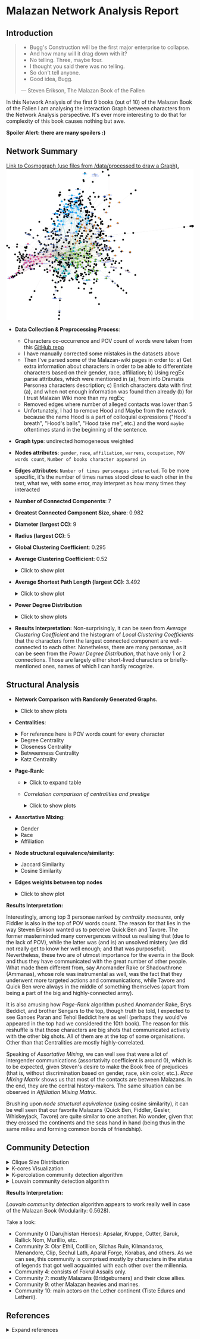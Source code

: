 # Malazan Network Analysis Report

## Introduction

> - Bugg's Construction will be the first major enterprise to collapse.   
> - And how many will it drag down with it?
> - No telling. Three, maybe four.
> - I thought you said there was no telling.
> - So don't tell anyone.
> - Good idea, Bugg.
>
> ― Steven Erikson, The Malazan Book of the Fallen

In this Network Analysis of the first 9 books (out of 10) of the Malazan Book of the Fallen I am analysing
the interaction Graph between characters from the Network Analysis perspective. It's ever more interesting to do that
for complexity of this book causes nothing but awe.

**Spoiler Alert: there are many spoilers :)**

## Network Summary
[Link to Cosmograph (use files from /data/processed to draw a Graph).](https://cosmograph.app/run/)
![SVG Image](figures/gephi_graph_atlas_layout.svg)

- **Data Collection & Preprocessing Process**:
    - Characters co-occurrence and POV count of words were taken from
      this [GitHub repo](https://github.com/visuelledata/malazannetwork/)
    - I have manually corrected some mistakes in the datasets above
    - Then I've parsed some of the Malazan-wiki pages in order to:
      a) Get extra information about characters in order to be able to differentiate characters based on their gender,
      race, affiliation;
      b) Using regEx parse attributes, which were mentioned in  (a), from info Dramatis Personea characters description;
      c) Enrich characters data with first (a), and when not enough information was found then already (b) for I trust
  Malazan Wiki more than my regEx;
    - Removed edges where number of alleged contacts was lower than 5
    - Unfortunately, I had to remove Hood and Maybe from the network because the name Hood is a part of colloquial
  expressions ("Hood's breath", "Hood's balls", "Hood take me", etc.) and the word `maybe` oftentimes stand in the beginning of the sentence.
- **Graph type**: undirected homogeneous weighted
- **Nodes attributes**: `gender`, `race`, `affiliation`, `warrens`, `occupation`, `POV words count`,
  `Number of books character appeared in`
- **Edges attributes**: `Number of times personages interacted`. To be more specific, it's the number of times names
  stood close to each other in the text, what we, with some error, may interpret as how many times they interacted
- **Number of Connected Components**: 7
- **Greatest Connected Component Size, share**: 0.982
- **Diameter (largest CC)**: 9
- **Radius (largest CC)**: 5
- **Global Clustering Coefficient**: 0.295
- **Average Clustering Coefficient**: 0.52
  <details>
  <summary>Click to show plot</summary>

  ![Clustering Coefficient Histogram](figures/clustering_histogram.png)
  </details>

- **Average Shortest Path Length (largest CC)**: 3.492
  <details>
  <summary>Click to show plot</summary>

  ![Shortest Paths Histogram](figures/shortest_paths_histogram.png)
  </details>

- **Power Degree Distribution**
  <details>
  <summary>Click to show plots</summary>

  ![Power Degree Histogram](figures/power_degree_histogram.png)
  ![Power Degree ECDF](figures/power_degree_ecdf.png)
  ![Power Degree Distribution](figures/degree_distribution.png)
  </details>

- **Results Interpretation:** Non-surprisingly, it can be seen from *Average Clustering Coefficient* and the histogram of
*Local Clustering Coefficients* that the characters form the largest connected component are well-connected to each other.
Nonetheless, there are many personae, as it can be seen from the *Power Degree Distribution*, that have only 1 or 2 connections.
Those are largely either short-lived characters or briefly-mentioned ones, names of which I can hardly recognize.

## Structural Analysis
- **Network Comparison with Randomly Generated Graphs.**
  <details>
  <summary>Click to show plots</summary>

  ![Random Networks Comparison](figures/random_networks_comparison.png)
  ![Random Networks Comparison](figures/random_networks_summary.png)
  </details>
- **Centralities**:
  <details>
  <summary>For reference here is POV words count for every character</summary>
  
  ![Bar Plot Top POV Personae](figures/bar_plot_top_pov_centrality.png)
  
    | id               | gender   | info                                                                                                                  | profession   |   total_words_count |   books_appearance |   first_book_appearance |   last_book_appearance | affiliation_first      | race_first   |    degree |   closeness |   betweenness |   eigenvector |   pagerank |   core_number |   k_clique_percolation |   louvain_community |   asyn_lpa_community |
    |:-----------------|:---------|:----------------------------------------------------------------------------------------------------------------------|:-------------|--------------------:|-------------------:|------------------------:|-----------------------:|:-----------------------|:-------------|----------:|------------:|--------------:|--------------:|-----------:|--------------:|-----------------------:|--------------------:|---------------------:|
    | Karsa Orlong     | Male     | a Teblor Toblakai warrior of the Uryd Tribe of the Teblor, Sha’ik’s bodyguard, Army of the Apocalypse                 | Bodyguard    |              106663 |                  5 |                       4 |                     10 | Army of the Apocalypse | Teblor       | 0.0415584 |    0.357541 |    0.0421588  |     0.039982  | 0.00451436 |            12 |                      1 |                   3 |                   28 |
    | Fiddler          | nan      | renowned sapper, 9th Squad, Bridgeburners, later Sergeant 14th Army, 8th Legion, 9th Company, 4th Squad, then Captain | Captain      |              103197 |                  6 |                       2 |                     10 | Malazan Empire         | Human        | 0.12987   |    0.421496 |    0.0686403  |     0.224605  | 0.00921249 |            15 |                      1 |                   7 |                    0 |
    | Kalam Mekhar     | Male     | 9th Squad Bridgburners, assassin,  ex-Claw from Seven Cities                                                          | Assassin     |              102930 |                  5 |                       1 |                     10 | Malazan Empire         | Human        | 0.0779221 |    0.397353 |    0.0284638  |     0.140003  | 0.006363   |            14 |                      1 |                   1 |                    0 |
    | Duiker           | nan      | Malazan Imperial Historian attached to the Malazan 7th Army                                                           | Historian    |               89659 |                  2 |                       2 |                      8 | Malazan Empire         | Human        | 0.0636364 |    0.363138 |    0.0169033  |     0.103577  | 0.00500431 |            14 |                      1 |                   6 |                   24 |
    | Trull Sengar     | nan      | a Tiste Edur warrior, master of spear-fighting, betrothed to Seren Pedac                                              | Warrior      |               73101 |                  4 |                       4 |                      7 | nan                    | Tiste Edur   | 0.0701299 |    0.368914 |    0.0449158  |     0.040935  | 0.0067595  |            11 |                     15 |                   9 |                   16 |
    | Seren Pedac      | Female   | a Letherii Acquitor, one of The Hunted                                                                                | nan          |               66767 |                  3 |                       5 |                      9 | Kingdom of Lether      | Human        | 0.0350649 |    0.348804 |    0.0185114  |     0.0214968 | 0.00375471 |            10 |                      2 |                   8 |                   16 |
    | Bottle           | Male     | a squad mage, 9th Company, 4th squad, 8th Legion, Malazan 14th Army                                                   | Mage         |               62131 |                  5 |                       4 |                     10 | Malazan Empire         | Human        | 0.0727273 |    0.382803 |    0.0109678  |     0.158942  | 0.00467658 |            15 |                      1 |                   7 |                    0 |
    | Crokus Younghand | Male     | aka Cutter, thief and assassin from Darujhistan                                                                       | Assassin     |               61068 |                  5 |                       1 |                     10 | Darujhistan            | Human        | 0.0584416 |    0.377354 |    0.028471   |     0.0690289 | 0.00536924 |            14 |                      7 |                   1 |                    0 |
    | Brys Beddict     | Male     | Letherii, Finadd and King's Champion, youngest of the Beddict brothers, Commander of the Letherii Army                | Champion     |               58943 |                  4 |                       5 |                     10 | Kingdom of Lether      | Human        | 0.074026  |    0.383198 |    0.0469647  |     0.0788487 | 0.00696695 |            13 |                     16 |                   8 |                   15 |
    | Felisin Paran    | Female   | younger sister to Ganoes and Tavore, aka Sha'ik Reborn, Chosen One of the Whirlwind Goddess                           | Goddess      |               58060 |                  2 |                       2 |                      4 | Malazan Empire         | Human        | 0.0337662 |    0.351613 |    0.00515066 |     0.0569469 | 0.0026777  |            13 |                      1 |                   6 |                   33 |
    | Udinaas          | Male     | a Letherii slave among the Tiste Edur, father of Rud Elalle, one of the hunted, resident of the Refugium              | Slave        |               57810 |                  4 |                       5 |                     10 | Kingdom of Lether      | Human        | 0.0441558 |    0.33986  |    0.0111675  |     0.0186426 | 0.00420627 |            10 |                      2 |                   8 |                   16 |
    | Toc the Younger  | Male     | Claw, Malazan scout 2nd Army, imprisoned and tortured by the Pannion Seer, Herald of High House Death                 | Scout        |               55955 |                  6 |                       1 |                     10 | Malazan Empire         | Human        | 0.0168831 |    0.330478 |    0.00444924 |     0.0183726 | 0.00180215 |             6 |                     -1 |                   5 |                    3 |
    | Gruntle          | nan      | a caravan guard, Mortal Sword of Trake/Treach, Shareholder, Trygalle Trade Guild                                      | Mortal Sword |               53110 |                  3 |                       3 |                     10 | Trygalle Trade Guild   | Human        | 0.0688312 |    0.371127 |    0.0428485  |     0.0623925 | 0.00635134 |            14 |                     11 |                   5 |                   26 |
    | Samar Dev        | Female   | a scholar and witch from Seven Cities, companion of Karsa Orlong                                                      | Witch        |               50784 |                  4 |                       6 |                     10 | nan                    | Human        | 0.012987  |    0.319249 |    0.0010163  |     0.0118172 | 0.00135817 |             7 |                     -1 |                   8 |                   28 |
    | Itkovian         | nan      | of Elingarth, Shield Anvil of Fener's Reve the Grey Swords, the Redeemer                                              | Shield Anvil |               50290 |                  2 |                       3 |                      8 | nan                    | Human        | 0.0363636 |    0.348804 |    0.0165799  |     0.0458782 | 0.00380697 |            13 |                      4 |                   1 |                   27 |

  </details>

  <details>
  <summary>Degree Centrality</summary>

  ![Bar Plot Top Personae by Degree Centrality](figures/bar_plot_top_degree_centrality.png)
  
    | id                 | gender   | info                                                                                                                                                                                                                                    | profession   |   total_words_count |   books_appearance |   first_book_appearance |   last_book_appearance | affiliation_first    | race_first   |    degree |   closeness |   betweenness |   eigenvector |   pagerank |   core_number |   k_clique_percolation |   louvain_community |   asyn_lpa_community |
    |:-------------------|:---------|:----------------------------------------------------------------------------------------------------------------------------------------------------------------------------------------------------------------------------------------|:-------------|--------------------:|-------------------:|------------------------:|-----------------------:|:---------------------|:-------------|----------:|------------:|--------------:|--------------:|-----------:|--------------:|-----------------------:|--------------------:|---------------------:|
    | Tavore Paran       | Female   | Adjunct to Empress Laseen, Commander of the Malazan 14th Army, sister of Ganoes and Felisin                                                                                                                                             | Commander    |                2145 |                  2 |                       6 |                     10 | Malazan Empire       | Human        | 0.142857  |    0.429545 |     0.094029  |     0.217211  | 0.0111748  |            15 |                     13 |                   6 |                    1 |
    | Ben Adaephon Delat | Male     | aka Quick Ben, enigmatic Bridgeburner squad mage later High Mage                                                                                                                                                                        | High Mage    |               31253 |                  6 |                       1 |                     10 | Malazan Empire       | Human        | 0.137662  |    0.445799 |     0.107166  |     0.210665  | 0.0105899  |            15 |                     14 |                   1 |                    0 |
    | Fiddler            | nan      | renowned sapper, 9th Squad, Bridgeburners, later Sergeant 14th Army, 8th Legion, 9th Company, 4th Squad, then Captain                                                                                                                   | Captain      |              103197 |                  6 |                       2 |                     10 | Malazan Empire       | Human        | 0.12987   |    0.421496 |     0.0686403 |     0.224605  | 0.00921249 |            15 |                      1 |                   7 |                    0 |
    | Gesler             | Male     | ex-corporal Costal Guard, Sergeant, 9th Company, 8th Legion, Malazan 14th Army, attached to the K'Chain Che'Malle as Mortal Sword                                                                                                       | Mortal Sword |               18783 |                  5 |                       4 |                     10 | Malazan Empire       | Human        | 0.102597  |    0.404058 |     0.0459056 |     0.178655  | 0.00723979 |            15 |                     17 |                   7 |                    0 |
    | Anomander Rake     | Male     | -, a Soletaken Tiste Andii Eleint, Ascendant, brother of Silchas Ruin and Andarist, leader of the Tiste Andii in Black Coral, aka Anomandaris Purake, First Son of Darkness,  Lord of Moon's Spawn, Son of Darkness, Knight of Darkness | Ascendant    |                4076 |                  3 |                       1 |                      8 | nan                  | Tiste Andii  | 0.0831169 |    0.397778 |     0.0520967 |     0.0977678 | 0.00758383 |            14 |                     10 |                   1 |                    2 |
    | Apsalar            | Female   | -, aka Sorry, aka not-Apsalar, 9th Squad, Bridgeburners, an assassin                                                                                                                                                                    | Assassin     |               32604 |                  3 |                       1 |                      6 | nan                  | Human        | 0.0792208 |    0.409181 |     0.0313532 |     0.151144  | 0.00588279 |            15 |                      7 |                   1 |                    0 |
    | Whiskeyjack        | nan      | once went by Jack, sergeant of the Bridgeburners' 9th squad, Old Guard, aka Iskar Jarak, past 2nd Army Commander                                                                                                                        | Guard        |               47344 |                  2 |                       1 |                      3 | Malazan Empire       | Human        | 0.0779221 |    0.404278 |     0.0178751 |     0.143569  | 0.00586063 |            14 |                      1 |                   1 |                    0 |
    | Kalam Mekhar       | Male     | 9th Squad Bridgburners, assassin,  ex-Claw from Seven Cities                                                                                                                                                                            | Assassin     |              102930 |                  5 |                       1 |                     10 | Malazan Empire       | Human        | 0.0779221 |    0.397353 |     0.0284638 |     0.140003  | 0.006363   |            14 |                      1 |                   1 |                    0 |
    | Ammanas            | Male     | , an Ascendant, ruler of Shadow, King of High House Shadow, aka Shadowthrone, aka Kellanved founder and Emperor of the Malazan Empire, aka Wu (mage)                                                                                    | Mage         |                2457 |                  3 |                       4 |                     10 | nan                  | Human        | 0.0753247 |    0.416763 |     0.035159  |     0.129632  | 0.00605959 |            14 |                      1 |                   1 |                    0 |
    | Rhulad Sengar      | nan      | Tiste Edur, aka Emperor of a Thousand Deaths, youngest Son of Tomad Sengar and Uruth                                                                                                                                                    | Emperor      |                2592 |                  2 |                       5 |                      7 | nan                  | Tiste Edur   | 0.074026  |    0.376206 |     0.0419372 |     0.0499649 | 0.00681204 |            11 |                      2 |                   8 |                   16 |
    | Brys Beddict       | Male     | Letherii, Finadd and King's Champion, youngest of the Beddict brothers, Commander of the Letherii Army                                                                                                                                  | Champion     |               58943 |                  4 |                       5 |                     10 | Kingdom of Lether    | Human        | 0.074026  |    0.383198 |     0.0469647 |     0.0788487 | 0.00696695 |            13 |                     16 |                   8 |                   15 |
    | Bottle             | Male     | a squad mage, 9th Company, 4th squad, 8th Legion, Malazan 14th Army                                                                                                                                                                     | Mage         |               62131 |                  5 |                       4 |                     10 | Malazan Empire       | Human        | 0.0727273 |    0.382803 |     0.0109678 |     0.158942  | 0.00467658 |            15 |                      1 |                   7 |                    0 |
    | Trull Sengar       | nan      | a Tiste Edur warrior, master of spear-fighting, betrothed to Seren Pedac                                                                                                                                                                | Warrior      |               73101 |                  4 |                       4 |                      7 | nan                  | Tiste Edur   | 0.0701299 |    0.368914 |     0.0449158 |     0.040935  | 0.0067595  |            11 |                     15 |                   9 |                   16 |
    | Gruntle            | nan      | a caravan guard, Mortal Sword of Trake/Treach, Shareholder, Trygalle Trade Guild                                                                                                                                                        | Mortal Sword |               53110 |                  3 |                       3 |                     10 | Trygalle Trade Guild | Human        | 0.0688312 |    0.371127 |     0.0428485 |     0.0623925 | 0.00635134 |            14 |                     11 |                   5 |                   26 |
    | Balm               | nan      | Sergeant, Malazan 14th Army, 8th Legion, 9th Company, 9th Squad, Medium Infantry                                                                                                                                                        | Infantry     |                5970 |                  4 |                       6 |                     10 | Malazan Empire       | Human        | 0.0675325 |    0.358231 |     0.0125981 |     0.124383  | 0.00429992 |            15 |                      1 |                   7 |                    0 |

  </details>

  <details>
  <summary>Closeness Centrality</summary>

  ![Bar Plot Top Personae by Closeness Centrality](figures/bar_plot_top_closeness_centrality.png)
  
    | id                 | gender   | info                                                                                                                                                                                                                                    | profession   |   total_words_count |   books_appearance |   first_book_appearance |   last_book_appearance | affiliation_first   | race_first   |    degree |   closeness |   betweenness |   eigenvector |   pagerank |   core_number |   k_clique_percolation |   louvain_community |   asyn_lpa_community |
    |:-------------------|:---------|:----------------------------------------------------------------------------------------------------------------------------------------------------------------------------------------------------------------------------------------|:-------------|--------------------:|-------------------:|------------------------:|-----------------------:|:--------------------|:-------------|----------:|------------:|--------------:|--------------:|-----------:|--------------:|-----------------------:|--------------------:|---------------------:|
    | Ben Adaephon Delat | Male     | aka Quick Ben, enigmatic Bridgeburner squad mage later High Mage                                                                                                                                                                        | High Mage    |               31253 |                  6 |                       1 |                     10 | Malazan Empire      | Human        | 0.137662  |    0.445799 |    0.107166   |     0.210665  | 0.0105899  |            15 |                     14 |                   1 |                    0 |
    | Tavore Paran       | Female   | Adjunct to Empress Laseen, Commander of the Malazan 14th Army, sister of Ganoes and Felisin                                                                                                                                             | Commander    |                2145 |                  2 |                       6 |                     10 | Malazan Empire      | Human        | 0.142857  |    0.429545 |    0.094029   |     0.217211  | 0.0111748  |            15 |                     13 |                   6 |                    1 |
    | Fiddler            | nan      | renowned sapper, 9th Squad, Bridgeburners, later Sergeant 14th Army, 8th Legion, 9th Company, 4th Squad, then Captain                                                                                                                   | Captain      |              103197 |                  6 |                       2 |                     10 | Malazan Empire      | Human        | 0.12987   |    0.421496 |    0.0686403  |     0.224605  | 0.00921249 |            15 |                      1 |                   7 |                    0 |
    | Ammanas            | Male     | , an Ascendant, ruler of Shadow, King of High House Shadow, aka Shadowthrone, aka Kellanved founder and Emperor of the Malazan Empire, aka Wu (mage)                                                                                    | Mage         |                2457 |                  3 |                       4 |                     10 | nan                 | Human        | 0.0753247 |    0.416763 |    0.035159   |     0.129632  | 0.00605959 |            14 |                      1 |                   1 |                    0 |
    | Apsalar            | Female   | -, aka Sorry, aka not-Apsalar, 9th Squad, Bridgeburners, an assassin                                                                                                                                                                    | Assassin     |               32604 |                  3 |                       1 |                      6 | nan                 | Human        | 0.0792208 |    0.409181 |    0.0313532  |     0.151144  | 0.00588279 |            15 |                      7 |                   1 |                    0 |
    | Whiskeyjack        | nan      | once went by Jack, sergeant of the Bridgeburners' 9th squad, Old Guard, aka Iskar Jarak, past 2nd Army Commander                                                                                                                        | Guard        |               47344 |                  2 |                       1 |                      3 | Malazan Empire      | Human        | 0.0779221 |    0.404278 |    0.0178751  |     0.143569  | 0.00586063 |            14 |                      1 |                   1 |                    0 |
    | Gesler             | Male     | ex-corporal Costal Guard, Sergeant, 9th Company, 8th Legion, Malazan 14th Army, attached to the K'Chain Che'Malle as Mortal Sword                                                                                                       | Mortal Sword |               18783 |                  5 |                       4 |                     10 | Malazan Empire      | Human        | 0.102597  |    0.404058 |    0.0459056  |     0.178655  | 0.00723979 |            15 |                     17 |                   7 |                    0 |
    | Cotillion          | Male     | aka The Rope, Assassin of High House Shadow, Companion to Shadowthrone, Patron god of assassins                                                                                                                                         | God          |               14951 |                  5 |                       4 |                     10 | nan                 | Human        | 0.0662338 |    0.402306 |    0.0451787  |     0.0935866 | 0.00598369 |            14 |                     10 |                   9 |                    0 |
    | Anomander Rake     | Male     | -, a Soletaken Tiste Andii Eleint, Ascendant, brother of Silchas Ruin and Andarist, leader of the Tiste Andii in Black Coral, aka Anomandaris Purake, First Son of Darkness,  Lord of Moon's Spawn, Son of Darkness, Knight of Darkness | Ascendant    |                4076 |                  3 |                       1 |                      8 | nan                 | Tiste Andii  | 0.0831169 |    0.397778 |    0.0520967  |     0.0977678 | 0.00758383 |            14 |                     10 |                   1 |                    2 |
    | Kalam Mekhar       | Male     | 9th Squad Bridgburners, assassin,  ex-Claw from Seven Cities                                                                                                                                                                            | Assassin     |              102930 |                  5 |                       1 |                     10 | Malazan Empire      | Human        | 0.0779221 |    0.397353 |    0.0284638  |     0.140003  | 0.006363   |            14 |                      1 |                   1 |                    0 |
    | Stormy             | Male     | ex-coastal guard, Corporal, 5th squad, 9th Coy., 8th Legion, Malazan 14th Army, ex-Adjutant, attached to K'Chain Che'Malle as Shield Anvil                                                                                              | Shield Anvil |                8892 |                  3 |                       7 |                     10 | Malazan Empire      | Human        | 0.0649351 |    0.39608  |    0.0151196  |     0.132863  | 0.00452409 |            15 |                      1 |                   7 |                    0 |
    | Icarium            | Male     | a Jhag, aka Lifestealer, Builder of the Wheel of Ages in Darujihistan                                                                                                                                                                   | nan          |               13267 |                  3 |                       6 |                      9 | nan                 | Jhag         | 0.0506494 |    0.395447 |    0.0333549  |     0.05928   | 0.00471482 |            12 |                      1 |                   8 |                   10 |
    | Bugg               | nan      | Tehol Beddict's manservant                                                                                                                                                                                                              | Manservant   |               22520 |                  4 |                       5 |                     10 | nan                 | nan          | 0.0597403 |    0.391072 |    0.0456339  |     0.0653895 | 0.00552768 |            13 |                     16 |                   8 |                   15 |
    | Onos T'oolan       | Male     | aka Tool, First Sword of the Logros Imass, Warleader of the White Face Barghast, Hetan's husband, father of Absi                                                                                                                        | Warleader    |               14398 |                  3 |                       3 |                     10 | Malazan Empire      | T'lan Imass  | 0.0558442 |    0.389226 |    0.058899   |     0.0660044 | 0.00584408 |            14 |                     11 |                   5 |                    3 |
    | Dujek Onearm       | nan      | High Fist, Commander of Onearm's Host later the renegade Malaz 5th Army                                                                                                                                                                 | Commander    |                1024 |                  1 |                       3 |                      3 | Malazan Empire      | Human        | 0.0636364 |    0.388819 |    0.00877269 |     0.121318  | 0.00470875 |            14 |                      1 |                   1 |                    2 |

  </details>
  
  <details>
  <summary>Betweenness Centrality</summary>

  ![Bar Plot Top Personae by Betweenness Centrality](figures/bar_plot_top_betweenness_centrality.png)
  
    | id                 | gender   | info                                                                                                                                                                                                                                    | profession   |   total_words_count |   books_appearance |   first_book_appearance |   last_book_appearance | affiliation_first      | race_first   |    degree |   closeness |   betweenness |   eigenvector |   pagerank |   core_number |   k_clique_percolation |   louvain_community |   asyn_lpa_community |
    |:-------------------|:---------|:----------------------------------------------------------------------------------------------------------------------------------------------------------------------------------------------------------------------------------------|:-------------|--------------------:|-------------------:|------------------------:|-----------------------:|:-----------------------|:-------------|----------:|------------:|--------------:|--------------:|-----------:|--------------:|-----------------------:|--------------------:|---------------------:|
    | Ben Adaephon Delat | Male     | aka Quick Ben, enigmatic Bridgeburner squad mage later High Mage                                                                                                                                                                        | High Mage    |               31253 |                  6 |                       1 |                     10 | Malazan Empire         | Human        | 0.137662  |    0.445799 |     0.107166  |     0.210665  | 0.0105899  |            15 |                     14 |                   1 |                    0 |
    | Tavore Paran       | Female   | Adjunct to Empress Laseen, Commander of the Malazan 14th Army, sister of Ganoes and Felisin                                                                                                                                             | Commander    |                2145 |                  2 |                       6 |                     10 | Malazan Empire         | Human        | 0.142857  |    0.429545 |     0.094029  |     0.217211  | 0.0111748  |            15 |                     13 |                   6 |                    1 |
    | Fiddler            | nan      | renowned sapper, 9th Squad, Bridgeburners, later Sergeant 14th Army, 8th Legion, 9th Company, 4th Squad, then Captain                                                                                                                   | Captain      |              103197 |                  6 |                       2 |                     10 | Malazan Empire         | Human        | 0.12987   |    0.421496 |     0.0686403 |     0.224605  | 0.00921249 |            15 |                      1 |                   7 |                    0 |
    | Onos T'oolan       | Male     | aka Tool, First Sword of the Logros Imass, Warleader of the White Face Barghast, Hetan's husband, father of Absi                                                                                                                        | Warleader    |               14398 |                  3 |                       3 |                     10 | Malazan Empire         | T'lan Imass  | 0.0558442 |    0.389226 |     0.058899  |     0.0660044 | 0.00584408 |            14 |                     11 |                   5 |                    3 |
    | Anomander Rake     | Male     | -, a Soletaken Tiste Andii Eleint, Ascendant, brother of Silchas Ruin and Andarist, leader of the Tiste Andii in Black Coral, aka Anomandaris Purake, First Son of Darkness,  Lord of Moon's Spawn, Son of Darkness, Knight of Darkness | Ascendant    |                4076 |                  3 |                       1 |                      8 | nan                    | Tiste Andii  | 0.0831169 |    0.397778 |     0.0520967 |     0.0977678 | 0.00758383 |            14 |                     10 |                   1 |                    2 |
    | Brys Beddict       | Male     | Letherii, Finadd and King's Champion, youngest of the Beddict brothers, Commander of the Letherii Army                                                                                                                                  | Champion     |               58943 |                  4 |                       5 |                     10 | Kingdom of Lether      | Human        | 0.074026  |    0.383198 |     0.0469647 |     0.0788487 | 0.00696695 |            13 |                     16 |                   8 |                   15 |
    | Gesler             | Male     | ex-corporal Costal Guard, Sergeant, 9th Company, 8th Legion, Malazan 14th Army, attached to the K'Chain Che'Malle as Mortal Sword                                                                                                       | Mortal Sword |               18783 |                  5 |                       4 |                     10 | Malazan Empire         | Human        | 0.102597  |    0.404058 |     0.0459056 |     0.178655  | 0.00723979 |            15 |                     17 |                   7 |                    0 |
    | Bugg               | nan      | Tehol Beddict's manservant                                                                                                                                                                                                              | Manservant   |               22520 |                  4 |                       5 |                     10 | nan                    | nan          | 0.0597403 |    0.391072 |     0.0456339 |     0.0653895 | 0.00552768 |            13 |                     16 |                   8 |                   15 |
    | Cotillion          | Male     | aka The Rope, Assassin of High House Shadow, Companion to Shadowthrone, Patron god of assassins                                                                                                                                         | God          |               14951 |                  5 |                       4 |                     10 | nan                    | Human        | 0.0662338 |    0.402306 |     0.0451787 |     0.0935866 | 0.00598369 |            14 |                     10 |                   9 |                    0 |
    | Trull Sengar       | nan      | a Tiste Edur warrior, master of spear-fighting, betrothed to Seren Pedac                                                                                                                                                                | Warrior      |               73101 |                  4 |                       4 |                      7 | nan                    | Tiste Edur   | 0.0701299 |    0.368914 |     0.0449158 |     0.040935  | 0.0067595  |            11 |                     15 |                   9 |                   16 |
    | Gruntle            | nan      | a caravan guard, Mortal Sword of Trake/Treach, Shareholder, Trygalle Trade Guild                                                                                                                                                        | Mortal Sword |               53110 |                  3 |                       3 |                     10 | Trygalle Trade Guild   | Human        | 0.0688312 |    0.371127 |     0.0428485 |     0.0623925 | 0.00635134 |            14 |                     11 |                   5 |                   26 |
    | Karsa Orlong       | Male     | a Teblor Toblakai warrior of the Uryd Tribe of the Teblor, Sha’ik’s bodyguard, Army of the Apocalypse                                                                                                                                   | Bodyguard    |              106663 |                  5 |                       4 |                     10 | Army of the Apocalypse | Teblor       | 0.0415584 |    0.357541 |     0.0421588 |     0.039982  | 0.00451436 |            12 |                      1 |                   3 |                   28 |
    | Rhulad Sengar      | nan      | Tiste Edur, aka Emperor of a Thousand Deaths, youngest Son of Tomad Sengar and Uruth                                                                                                                                                    | Emperor      |                2592 |                  2 |                       5 |                      7 | nan                    | Tiste Edur   | 0.074026  |    0.376206 |     0.0419372 |     0.0499649 | 0.00681204 |            11 |                      2 |                   8 |                   16 |
    | Ammanas            | Male     | , an Ascendant, ruler of Shadow, King of High House Shadow, aka Shadowthrone, aka Kellanved founder and Emperor of the Malazan Empire, aka Wu (mage)                                                                                    | Mage         |                2457 |                  3 |                       4 |                     10 | nan                    | Human        | 0.0753247 |    0.416763 |     0.035159  |     0.129632  | 0.00605959 |            14 |                      1 |                   1 |                    0 |
    | Icarium            | Male     | a Jhag, aka Lifestealer, Builder of the Wheel of Ages in Darujihistan                                                                                                                                                                   | nan          |               13267 |                  3 |                       6 |                      9 | nan                    | Jhag         | 0.0506494 |    0.395447 |     0.0333549 |     0.05928   | 0.00471482 |            12 |                      1 |                   8 |                   10 |

  </details>

  <details>
  <summary>Katz Centrality</summary>

  ![Bar Plot Top Personae by Katz Centrality](figures/bar_plot_top_eigenvector_centrality.png)
  
    | id                 | gender   | info                                                                                                                                                 | profession   |   total_words_count |   books_appearance |   first_book_appearance |   last_book_appearance | affiliation_first   | race_first   |    degree |   closeness |   betweenness |   eigenvector |   pagerank |   core_number |   k_clique_percolation |   louvain_community |   asyn_lpa_community |
    |:-------------------|:---------|:-----------------------------------------------------------------------------------------------------------------------------------------------------|:-------------|--------------------:|-------------------:|------------------------:|-----------------------:|:--------------------|:-------------|----------:|------------:|--------------:|--------------:|-----------:|--------------:|-----------------------:|--------------------:|---------------------:|
    | Fiddler            | nan      | renowned sapper, 9th Squad, Bridgeburners, later Sergeant 14th Army, 8th Legion, 9th Company, 4th Squad, then Captain                                | Captain      |              103197 |                  6 |                       2 |                     10 | Malazan Empire      | Human        | 0.12987   |    0.421496 |    0.0686403  |      0.224605 | 0.00921249 |            15 |                      1 |                   7 |                    0 |
    | Tavore Paran       | Female   | Adjunct to Empress Laseen, Commander of the Malazan 14th Army, sister of Ganoes and Felisin                                                          | Commander    |                2145 |                  2 |                       6 |                     10 | Malazan Empire      | Human        | 0.142857  |    0.429545 |    0.094029   |      0.217211 | 0.0111748  |            15 |                     13 |                   6 |                    1 |
    | Ben Adaephon Delat | Male     | aka Quick Ben, enigmatic Bridgeburner squad mage later High Mage                                                                                     | High Mage    |               31253 |                  6 |                       1 |                     10 | Malazan Empire      | Human        | 0.137662  |    0.445799 |    0.107166   |      0.210665 | 0.0105899  |            15 |                     14 |                   1 |                    0 |
    | Gesler             | Male     | ex-corporal Costal Guard, Sergeant, 9th Company, 8th Legion, Malazan 14th Army, attached to the K'Chain Che'Malle as Mortal Sword                    | Mortal Sword |               18783 |                  5 |                       4 |                     10 | Malazan Empire      | Human        | 0.102597  |    0.404058 |    0.0459056  |      0.178655 | 0.00723979 |            15 |                     17 |                   7 |                    0 |
    | Bottle             | Male     | a squad mage, 9th Company, 4th squad, 8th Legion, Malazan 14th Army                                                                                  | Mage         |               62131 |                  5 |                       4 |                     10 | Malazan Empire      | Human        | 0.0727273 |    0.382803 |    0.0109678  |      0.158942 | 0.00467658 |            15 |                      1 |                   7 |                    0 |
    | Apsalar            | Female   | -, aka Sorry, aka not-Apsalar, 9th Squad, Bridgeburners, an assassin                                                                                 | Assassin     |               32604 |                  3 |                       1 |                      6 | nan                 | Human        | 0.0792208 |    0.409181 |    0.0313532  |      0.151144 | 0.00588279 |            15 |                      7 |                   1 |                    0 |
    | Whiskeyjack        | nan      | once went by Jack, sergeant of the Bridgeburners' 9th squad, Old Guard, aka Iskar Jarak, past 2nd Army Commander                                     | Guard        |               47344 |                  2 |                       1 |                      3 | Malazan Empire      | Human        | 0.0779221 |    0.404278 |    0.0178751  |      0.143569 | 0.00586063 |            14 |                      1 |                   1 |                    0 |
    | Kalam Mekhar       | Male     | 9th Squad Bridgburners, assassin,  ex-Claw from Seven Cities                                                                                         | Assassin     |              102930 |                  5 |                       1 |                     10 | Malazan Empire      | Human        | 0.0779221 |    0.397353 |    0.0284638  |      0.140003 | 0.006363   |            14 |                      1 |                   1 |                    0 |
    | Keneb              | Male     | Captain, Fist Malazan 14th Army                                                                                                                      | Captain      |               29149 |                  5 |                       2 |                      9 | Malazan Empire      | Human        | 0.0623377 |    0.374876 |    0.00784607 |      0.13705  | 0.004315   |            15 |                     17 |                   6 |                    1 |
    | Stormy             | Male     | ex-coastal guard, Corporal, 5th squad, 9th Coy., 8th Legion, Malazan 14th Army, ex-Adjutant, attached to K'Chain Che'Malle as Shield Anvil           | Shield Anvil |                8892 |                  3 |                       7 |                     10 | Malazan Empire      | Human        | 0.0649351 |    0.39608  |    0.0151196  |      0.132863 | 0.00452409 |            15 |                      1 |                   7 |                    0 |
    | Ammanas            | Male     | , an Ascendant, ruler of Shadow, King of High House Shadow, aka Shadowthrone, aka Kellanved founder and Emperor of the Malazan Empire, aka Wu (mage) | Mage         |                2457 |                  3 |                       4 |                     10 | nan                 | Human        | 0.0753247 |    0.416763 |    0.035159   |      0.129632 | 0.00605959 |            14 |                      1 |                   1 |                    0 |
    | Deadsmell          | nan      | marine and medium infantry, Corporal Malazan 14th Army, 8th Legion, 9th Company, 9th Squad                                                           | Infantry     |                6886 |                  2 |                       9 |                     10 | Malazan Empire      | Human        | 0.061039  |    0.364029 |    0.0080191  |      0.124747 | 0.00368138 |            15 |                      1 |                   7 |                    0 |
    | Balm               | nan      | Sergeant, Malazan 14th Army, 8th Legion, 9th Company, 9th Squad, Medium Infantry                                                                     | Infantry     |                5970 |                  4 |                       6 |                     10 | Malazan Empire      | Human        | 0.0675325 |    0.358231 |    0.0125981  |      0.124383 | 0.00429992 |            15 |                      1 |                   7 |                    0 |
    | Dujek Onearm       | nan      | High Fist, Commander of Onearm's Host later the renegade Malaz 5th Army                                                                              | Commander    |                1024 |                  1 |                       3 |                      3 | Malazan Empire      | Human        | 0.0636364 |    0.388819 |    0.00877269 |      0.121318 | 0.00470875 |            14 |                      1 |                   1 |                    2 |
    | Cuttle             | Male     | a sapper, 4th squad, 9th Company, 8th Legion, Malazan 14th Army, 4th Squad                                                                           | Sapper       |                7923 |                  4 |                       6 |                     10 | Malazan Empire      | Human        | 0.0506494 |    0.359098 |    0.00345116 |      0.119144 | 0.00310503 |            15 |                      1 |                   7 |                    0 |

  </details>
  
- **Page-Rank**:
  - <details>
    <summary>Click to expand table</summary>

    ![Bar Plot Top Personae by Page Rank](figures/bar_plot_top_pagerank_centrality.png)
    
    | id                 | gender   | info                                                                                                                                                                                                                                    | profession   |   total_words_count |   books_appearance |   first_book_appearance |   last_book_appearance | affiliation_first    | race_first   |    degree |   closeness |   betweenness |   eigenvector |   pagerank |   core_number |   k_clique_percolation |   louvain_community |   asyn_lpa_community |
    |:-------------------|:---------|:----------------------------------------------------------------------------------------------------------------------------------------------------------------------------------------------------------------------------------------|:-------------|--------------------:|-------------------:|------------------------:|-----------------------:|:---------------------|:-------------|----------:|------------:|--------------:|--------------:|-----------:|--------------:|-----------------------:|--------------------:|---------------------:|
    | Tavore Paran       | Female   | Adjunct to Empress Laseen, Commander of the Malazan 14th Army, sister of Ganoes and Felisin                                                                                                                                             | Commander    |                2145 |                  2 |                       6 |                     10 | Malazan Empire       | Human        | 0.142857  |    0.429545 |     0.094029  |     0.217211  | 0.0111748  |            15 |                     13 |                   6 |                    1 |
    | Ben Adaephon Delat | Male     | aka Quick Ben, enigmatic Bridgeburner squad mage later High Mage                                                                                                                                                                        | High Mage    |               31253 |                  6 |                       1 |                     10 | Malazan Empire       | Human        | 0.137662  |    0.445799 |     0.107166  |     0.210665  | 0.0105899  |            15 |                     14 |                   1 |                    0 |
    | Fiddler            | nan      | renowned sapper, 9th Squad, Bridgeburners, later Sergeant 14th Army, 8th Legion, 9th Company, 4th Squad, then Captain                                                                                                                   | Captain      |              103197 |                  6 |                       2 |                     10 | Malazan Empire       | Human        | 0.12987   |    0.421496 |     0.0686403 |     0.224605  | 0.00921249 |            15 |                      1 |                   7 |                    0 |
    | Anomander Rake     | Male     | -, a Soletaken Tiste Andii Eleint, Ascendant, brother of Silchas Ruin and Andarist, leader of the Tiste Andii in Black Coral, aka Anomandaris Purake, First Son of Darkness,  Lord of Moon's Spawn, Son of Darkness, Knight of Darkness | Ascendant    |                4076 |                  3 |                       1 |                      8 | nan                  | Tiste Andii  | 0.0831169 |    0.397778 |     0.0520967 |     0.0977678 | 0.00758383 |            14 |                     10 |                   1 |                    2 |
    | Gesler             | Male     | ex-corporal Costal Guard, Sergeant, 9th Company, 8th Legion, Malazan 14th Army, attached to the K'Chain Che'Malle as Mortal Sword                                                                                                       | Mortal Sword |               18783 |                  5 |                       4 |                     10 | Malazan Empire       | Human        | 0.102597  |    0.404058 |     0.0459056 |     0.178655  | 0.00723979 |            15 |                     17 |                   7 |                    0 |
    | Brys Beddict       | Male     | Letherii, Finadd and King's Champion, youngest of the Beddict brothers, Commander of the Letherii Army                                                                                                                                  | Champion     |               58943 |                  4 |                       5 |                     10 | Kingdom of Lether    | Human        | 0.074026  |    0.383198 |     0.0469647 |     0.0788487 | 0.00696695 |            13 |                     16 |                   8 |                   15 |
    | Rhulad Sengar      | nan      | Tiste Edur, aka Emperor of a Thousand Deaths, youngest Son of Tomad Sengar and Uruth                                                                                                                                                    | Emperor      |                2592 |                  2 |                       5 |                      7 | nan                  | Tiste Edur   | 0.074026  |    0.376206 |     0.0419372 |     0.0499649 | 0.00681204 |            11 |                      2 |                   8 |                   16 |
    | Trull Sengar       | nan      | a Tiste Edur warrior, master of spear-fighting, betrothed to Seren Pedac                                                                                                                                                                | Warrior      |               73101 |                  4 |                       4 |                      7 | nan                  | Tiste Edur   | 0.0701299 |    0.368914 |     0.0449158 |     0.040935  | 0.0067595  |            11 |                     15 |                   9 |                   16 |
    | Kalam Mekhar       | Male     | 9th Squad Bridgburners, assassin,  ex-Claw from Seven Cities                                                                                                                                                                            | Assassin     |              102930 |                  5 |                       1 |                     10 | Malazan Empire       | Human        | 0.0779221 |    0.397353 |     0.0284638 |     0.140003  | 0.006363   |            14 |                      1 |                   1 |                    0 |
    | Gruntle            | nan      | a caravan guard, Mortal Sword of Trake/Treach, Shareholder, Trygalle Trade Guild                                                                                                                                                        | Mortal Sword |               53110 |                  3 |                       3 |                     10 | Trygalle Trade Guild | Human        | 0.0688312 |    0.371127 |     0.0428485 |     0.0623925 | 0.00635134 |            14 |                     11 |                   5 |                   26 |
    | Ammanas            | Male     | , an Ascendant, ruler of Shadow, King of High House Shadow, aka Shadowthrone, aka Kellanved founder and Emperor of the Malazan Empire, aka Wu (mage)                                                                                    | Mage         |                2457 |                  3 |                       4 |                     10 | nan                  | Human        | 0.0753247 |    0.416763 |     0.035159  |     0.129632  | 0.00605959 |            14 |                      1 |                   1 |                    0 |
    | Cotillion          | Male     | aka The Rope, Assassin of High House Shadow, Companion to Shadowthrone, Patron god of assassins                                                                                                                                         | God          |               14951 |                  5 |                       4 |                     10 | nan                  | Human        | 0.0662338 |    0.402306 |     0.0451787 |     0.0935866 | 0.00598369 |            14 |                     10 |                   9 |                    0 |
    | Apsalar            | Female   | -, aka Sorry, aka not-Apsalar, 9th Squad, Bridgeburners, an assassin                                                                                                                                                                    | Assassin     |               32604 |                  3 |                       1 |                      6 | nan                  | Human        | 0.0792208 |    0.409181 |     0.0313532 |     0.151144  | 0.00588279 |            15 |                      7 |                   1 |                    0 |
    | Whiskeyjack        | nan      | once went by Jack, sergeant of the Bridgeburners' 9th squad, Old Guard, aka Iskar Jarak, past 2nd Army Commander                                                                                                                        | Guard        |               47344 |                  2 |                       1 |                      3 | Malazan Empire       | Human        | 0.0779221 |    0.404278 |     0.0178751 |     0.143569  | 0.00586063 |            14 |                      1 |                   1 |                    0 |
    | Onos T'oolan       | Male     | aka Tool, First Sword of the Logros Imass, Warleader of the White Face Barghast, Hetan's husband, father of Absi                                                                                                                        | Warleader    |               14398 |                  3 |                       3 |                     10 | Malazan Empire       | T'lan Imass  | 0.0558442 |    0.389226 |     0.058899  |     0.0660044 | 0.00584408 |            14 |                     11 |                   5 |                    3 |

    </details>
  - *Correlation comparison of centralities and prestige*
    <details>
    <summary>Click to show plots</summary>
    
    ![Pair Plot Centralities and PageRank](figures/pairplot_centralities_and_pagerank.png)
    ![Corr Matrix Centralities and PageRank](figures/corr_centralities_and_pagerank.png)
    </details>

- **Assortative Mixing**:
  <details>
  <summary>Gender</summary>

  ![Bar Plot Top Personae by Page Rank](figures/heatmap_assortativity_mixing_gender.png)
  </details>
  <details>
  <summary>Race</summary>

  ![Bar Plot Top Personae by Page Rank](figures/heatmap_assortativity_mixing_race_first.png)
  </details>
  <details>
  <summary>Affiliation</summary>

  ![Bar Plot Top Personae by Page Rank](figures/heatmap_assortativity_mixing_affiliation_first.png)
  </details>

- **Node structural equivalence/similarity**:
  <details>
  <summary>Jaccard Similarity</summary>
  
  ![Heatmap with Nodes Structural Similarity](figures/heatmap_nodes_structural_similarity_jaccard.png)
  </details>
  <details>
  <summary>Cosine Similarity</summary>

  ![Heatmap with Nodes Structural Similarity](figures/heatmap_nodes_structural_similarity_cosine.png)
  </details>

- **Edges weights between top nodes**
  <details>
  <summary>Click to show plot</summary>

  ![Heatmap with Edge Weights](figures/heatmap_edges_weights.png)
  </details>

**Results Interpretation:**

Interestingly, among top 3 personae ranked by *centrality measures*, only Fiddler is also in the top of POV words count.
The reason for that lies in the way Steven Erikson wanted us to perceive Quick Ben and Tavore. The former masterminded
many convergences without us realising that (due to the lack of POV), while the latter was (and is) an unsolved mistery
(we did not really get to know her well enough; and that was purposeful).
Nevertheless, these two are of utmost importance for the events in the Book and thus they have communicated with the
great number of other people. What made them different from, say Anomander Rake or Shadowthrone (Ammanas), whose role
was instrumental as well, was the fact that they underwent more targeted actions and communications, while Tavore and
Quick Ben were always in the middle of something themselves (apart from being a part of the big and highly-connected army).


It is also amusing how *Page-Rank* algorithm pushed Anomander Rake, Brys Beddict, and brother Sengars to the top, though
truth be told, I expected to see Ganoes Paran and Tehol Beddict here as well (perhaps they would've appeared in the
top had we considered the 10th book). The reason for this reshuffle is that those characters are big shots that
communicated actively with the other big shots. All of them are at the top of some organisations.
Other than that Centralities are mostly highly-correlated.

Speaking of *Assortative Mixing*, we can well see that were a lot of intergender communications (assortativity coefficient
is around 0), which is to be expected, given Steven's desire to make the Book free of prejudices (that is, without
discrimination based on gender, race, skin color, etc.). *Race Mixing Matrix* shows us that most of the contacts are
between Malazans. In the end, they are the central history-makers. The same situation can be observed in *Affiliation
Mixing Matrix*.

Brushing upon *node structural equivalence* (using cosine similarity), it can be well seen that our favorite Malazans
(Quick Ben, Fiddler, Gesler, Whiskeyjack, Tavore) are quite similar to one another. No wonder, given that they crossed
the continents and the seas hand in hand (being thus in the same milieu and forming common bonds of friendship).



## Community Detection
<details>
<summary>Clique Size Distribution</summary>

    ## Clique Size Distribution
    
    |   Size |   Count |
    |-------:|--------:|
    |     15 |       2 |
    |     13 |       8 |
    |     12 |      10 |
    |     11 |      24 |
    |     10 |      58 |
    |      9 |     104 |
    |      8 |     177 |
    |      7 |     204 |
    |      6 |     216 |
    |      5 |     220 |
    |      4 |     254 |
    |      3 |     226 |
    |      2 |     185 |

</details>

<details>
<summary>K-cores Visualization</summary>

![SVG Image](figures/gephi_graph_atlas_layout_core_number.svg)
</details>

<details>
<summary>K-percolation community detection algorithm</summary>

![SVG Image](figures/gephi_graph_atlas_layout_k_percolation.svg)
</details>

<details>
<summary>Louvain community detection algorithm</summary>

![SVG Image](figures/gephi_graph_atlas_layout.svg)
</details>

**Results Interpretation:**

*Louvain community detection* algorithm appears to work really well in case of the Malazan Book (Modularity: 0.5628).

Take a look:

- Community 0 (Darujhistan Heroes): Apsalar, Kruppe, Cutter, Baruk, Rallick Nom, Murillio, etc.
- Community 3: Olar Ethil, Cotillion, Silchas Ruin, Kilmandaros, Menandore, Clip, Sechul Lath, Aparal Forge, Korabas, and others.
  As we can see, this community is comprised mostly by characters in the status of legends that got well acquainted with
  each other over the millennia.
- Community 4: consists of Fokrul Assails only.
- Community 7: mostly Malazans (Bridgeburners) and their close allies.
- Community 9: other Malazan heavies and marines.
- Community 10: main actors on the Lether continent (Tiste Edures and Letherii).




## References
<details>
<summary>Expand references</summary>
  Erikson, S. (1999). *Gardens of the Moon*. London: Bantam Press.
  
  Erikson, S. (2000). *Deadhouse Gates*. London: Bantam Press.
  
  Erikson, S. (2001). *Memories of Ice*. London: Bantam Press.
  
  Erikson, S. (2002). *House of Chains*. London: Bantam Press.
  
  Erikson, S. (2004). *Midnight Tides*. London: Bantam Press.
  
  Erikson, S. (2006). *The Bonehunters*. London: Bantam Press.
  
  Erikson, S. (2007). *Reaper's Gale*. London: Bantam Press.
  
  Erikson, S. (2008). *Toll the Hounds*. London: Bantam Press.
  
  Erikson, S. (2009). *Dust of Dreams*. London: Bantam Press.
  
  Cedarosaurus. (2018, November 30). Main series character POV data [Reddit post]. r/Malazan.  
  https://www.reddit.com/r/Malazan/comments/a1ukxk/main_series_character_pov_data/
  
  Malazan Wiki. (n.d.). *Malazan Wiki*. Fandom.  
  https://malazan.fandom.com/wiki/Malazan_Wiki
  
  visuelledata. (n.d.). *malazannetwork*. GitHub.  
  https://github.com/visuelledata/malazannetwork/

  Bastian, M., Heymann, S., & Jacomy, M. (2009). Gephi: An open source software for exploring and manipulating networks. *International AAAI Conference on Weblogs and Social Media*.
 </details> 